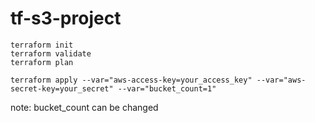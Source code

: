 # tf-s3-project
```
terraform init
terraform validate
terraform plan

terraform apply --var="aws-access-key=your_access_key" --var="aws-secret-key=your_secret" --var="bucket_count=1"
```
note: bucket_count can be changed